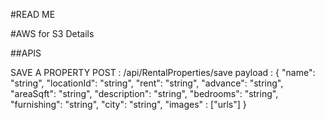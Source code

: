 #READ ME

#AWS for S3 Details


##APIS

SAVE A PROPERTY
POST : /api/RentalProperties/save
payload : {
    "name": "string",
    "locationId": "string",
    "rent": "string",
    "advance": "string",
    "areaSqft": "string",
    "description": "string",
    "bedrooms": "string",
    "furnishing": "string",
    "city": "string",
    "images" : ["urls"]
}